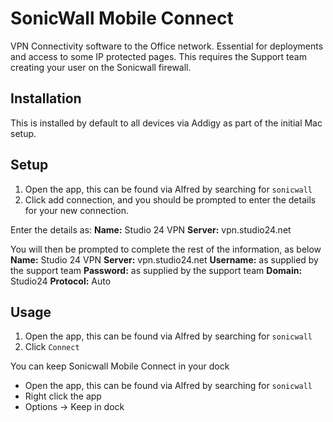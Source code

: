 # SonicWall Mobile Connect
VPN Connectivity software to the Office network. Essential for deployments and access to some IP protected pages. This requires the Support team creating your user on the Sonicwall firewall.

## Installation
This is installed by default to all devices via Addigy as part of the initial Mac setup.

## Setup
1. Open the app, this can be found via Alfred by searching for `sonicwall`
2. Click add connection, and you should be prompted to enter the details for your new connection.

Enter the details as:
**Name:** Studio 24 VPN
**Server:** vpn.studio24.net

You will then be prompted to complete the rest of the information, as below
**Name:** Studio 24 VPN
**Server:** vpn.studio24.net
**Username:** as supplied by the support team
**Password:** as supplied by the support team
**Domain:** Studio24
**Protocol:** Auto

## Usage
1. Open the app, this can be found via Alfred by searching for `sonicwall`
2. Click `Connect`

You can keep Sonicwall Mobile Connect in your dock
* Open the app, this can be found via Alfred by searching for `sonicwall`
* Right click the app
* Options -> Keep in dock





